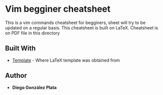 # Vim begginer cheatsheet

This is a vim commands cheatsheet for begginers, sheet will try to be updated on a regular basis. This cheatsheet is built on LaTeX.
Cheatsheet is on PDF file in this directory

## Built With
* [Template](https://github.com/DPLATA/Guides-overviews-and-tutorials.git) - Where LaTeX template was obtained from

## Author

* **Diego González Plata** 

